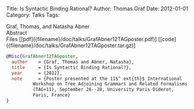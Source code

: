 Title: Is Syntactic Binding Rational?
Author: Thomas Graf
Date: 2012-01-01
Category: Talks
Tags: 

<div markdown class="authors">
Graf, Thomas, and Natasha Abner
</div>

<div markdown class="abstract">
<span id="abstract-title">Abstract</span>

</div>

<div markdown class="files">
<span id="files-title">Files</span>
[[pdf]({filename}/doc/talks/GrafAbner12TAGposter.pdf)]
[[code]({filename}/doc/talks/GrafAbner12TAGposter.tar.gz)]
</div>

~~~bibtex
@Misc{GrafAbner12TAGposter,
  author	= {Graf, Thomas and Abner, Natasha},
  title		= {Is Syntactic Binding Rational?},
  year		= {2012},
  note		= {Poster presented at the 11$^	ext{th}$ International
		  Workshop on Tree Adjoining Grammars and Related Formalisms
		  (TAG+11), September 26--28, University Paris-Diderot,
		  Paris, France}
}
~~~

